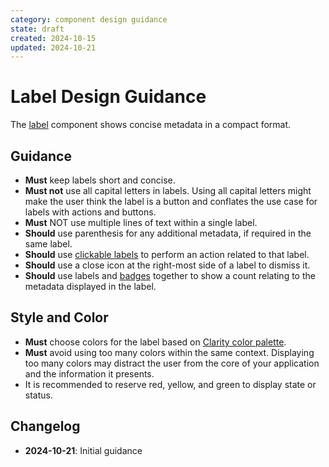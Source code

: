```yaml
---
category: component design guidance
state: draft
created: 2024-10-15
updated: 2024-10-21
---
```


# Label Design Guidance

The [label](https://clarity.design/documentation/label) component shows concise metadata in a compact format.

## Guidance

- **Must** keep labels short and concise.
- **Must not** use all capital letters in labels. Using all capital letters might make the user think the label is a button and conflates the use case for labels with actions and buttons.
- **Must** NOT use multiple lines of text within a single label.
- **Should** use parenthesis for any additional metadata, if required in the same label.
- **Should** use [clickable labels](https://clarity.design/documentation/label#clicking-labels) to perform an action related to that label.
- **Should** use a close icon at the right-most side of a label to dismiss it.
- **Should** use labels and [badges](https://clarity.design/documentation/badge) together to show a count relating to the metadata displayed in the label.


## Style and Color

- **Must** choose colors for the label based on [Clarity color palette](https://clarity.design/documentation/color).
- **Must** avoid using too many colors within the same context. Displaying too many colors may distract the user from the core of your application and the information it presents.
- It is recommended to reserve red, yellow, and green to display state or status.


## Changelog

- **2024-10-21**: Initial guidance
